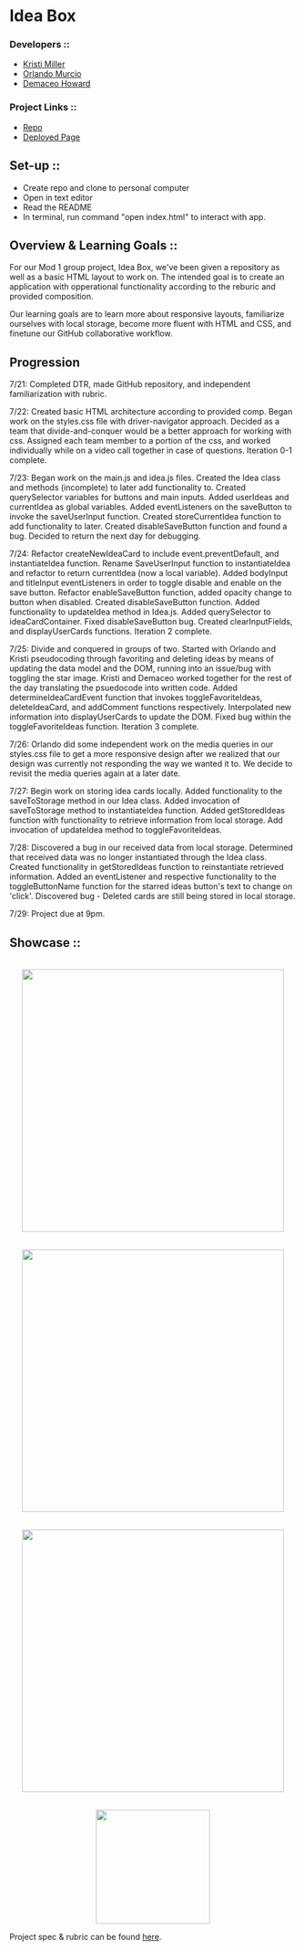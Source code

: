 # Idea Box
### Developers ::
- [Kristi Miller](https://github.com/Kristiannmiller)
- [Orlando Murcio](https://github.com/Atos20)
- [Demaceo Howard](https://github.com/Hdemaceo)

### Project Links ::
- [Repo](https://github.com/Hdemaceo/ideabox-boilerplate)
- [Deployed Page](https://hdemaceo.github.io/ideabox-boilerplate/)

## Set-up ::
- Create repo and clone to personal computer
- Open in text editor
- Read the README
- In terminal, run command "open index.html" to interact with app.

## Overview & Learning Goals ::
For our Mod 1 group project, Idea Box, we've been given a repository as well as a basic HTML layout to work on. The intended goal is to create an application with opperational functionality according to the reburic and provided composition.

Our learning goals are to learn more about responsive layouts, familiarize ourselves with local storage, become more fluent with HTML and CSS, and finetune our GitHub collaborative workflow.


## Progression
7/21: Completed DTR, made GitHub repository, and independent familiarization with rubric.

7/22: Created basic HTML architecture according to provided comp. Began work on the styles.css file with driver-navigator approach. Decided as a team that divide-and-conquer would be a better approach for working with css. Assigned each team member to a portion of the css, and worked individually while on a video call together in case of questions. Iteration 0-1 complete.

7/23: Began work on the main.js and idea.js files. Created the Idea class and methods (incomplete) to later add functionality to. Created querySelector variables for buttons and main inputs. Added userIdeas and currentIdea as global variables. Added eventListeners on the saveButton to invoke the saveUserInput function. Created storeCurrentIdea function to add functionality to later. Created disableSaveButton function and found a bug. Decided to return the next day for debugging.

7/24: Refactor createNewIdeaCard to include event.preventDefault, and  instantiateIdea function. Rename SaveUserInput function to instantiateIdea and refactor to return currentIdea (now a local variable). Added bodyInput and titleInput eventListeners in order to toggle disable and enable on the save button. Refactor enableSaveButton function, added opacity change to button when disabled. Created disableSaveButton function. Added functionality to updateIdea method in Idea.js. Added querySelector to ideaCardContainer. Fixed disableSaveButton bug. Created clearInputFields, and displayUserCards functions. Iteration 2 complete.

7/25: Divide and conquered in groups of two. Started with Orlando and Kristi pseudocoding through favoriting and deleting ideas by means of updating the data model and the DOM, running into an issue/bug with toggling the star image. Kristi and Demaceo worked together for the rest of the day translating the psuedocode into written code. Added determineIdeaCardEvent function that invokes toggleFavoriteIdeas, deleteIdeaCard, and addComment functions respectively. Interpolated new information into displayUserCards to update the DOM. Fixed bug within the toggleFavoriteIdeas function. Iteration 3 complete.

7/26: Orlando did some independent work on the media queries in our styles.css file to get a more responsive design after we realized that our design was currently not responding the way we wanted it to. We decide to revisit the media queries again at a later date.

7/27: Begin work on storing idea cards locally. Added functionality to the saveToStorage method in our Idea class. Added invocation of saveToStorage method to instantiateIdea function. Added getStoredIdeas function with functionality to retrieve information from local storage. Add invocation of updateIdea method to toggleFavoriteIdeas.

7/28: Discovered a bug in our received data from local storage. Determined that received data was no longer instantiated through the Idea class. Created functionality in getStoredIdeas function to reinstantiate retrieved information. Added an eventListener and respective functionality to the toggleButtonName function for the starred ideas button's text to change on 'click'. Discovered bug - Deleted cards are still being stored in local storage.

7/29: Project due at 9pm.

## Showcase ::
<p align="center"> </br>
  <img width="460" height="auto" src=" " alt=" ">
</p>
<p align="center"> </br>
  <img width="460" height="auto" src=" " alt=" ">
</p>
<p align="center"> </br>
  <img width="460" height="auto" src=" " alt=" ">
</p>
<p align="center"></br>
  <img width="200" height="auto" src=" " alt=" ">
</p>

Project spec & rubric can be found [here](https://github.com/turingschool-examples/ideabox-boilerplate).
